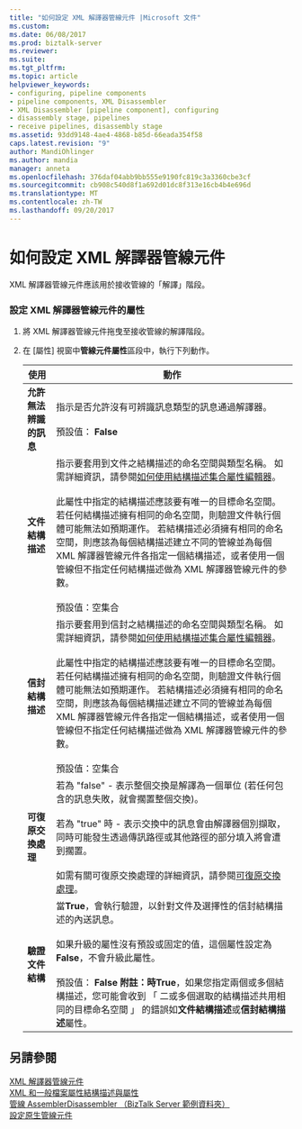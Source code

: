 ```yaml
---
title: "如何設定 XML 解譯器管線元件 |Microsoft 文件"
ms.custom: 
ms.date: 06/08/2017
ms.prod: biztalk-server
ms.reviewer: 
ms.suite: 
ms.tgt_pltfrm: 
ms.topic: article
helpviewer_keywords:
- configuring, pipeline components
- pipeline components, XML Disassembler
- XML Disassembler [pipeline component], configuring
- disassembly stage, pipelines
- receive pipelines, disassembly stage
ms.assetid: 93dd9148-4ae4-4868-b85d-66eada354f58
caps.latest.revision: "9"
author: MandiOhlinger
ms.author: mandia
manager: anneta
ms.openlocfilehash: 376daf04abb9bb555e9190fc819c3a3360cbe3cf
ms.sourcegitcommit: cb908c540d8f1a692d01dc8f313e16cb4b4e696d
ms.translationtype: MT
ms.contentlocale: zh-TW
ms.lasthandoff: 09/20/2017
---
```

# <a name="how-to-configure-the-xml-disassembler-pipeline-component"></a>如何設定 XML 解譯器管線元件
XML 解譯器管線元件應該用於接收管線的「解譯」階段。  
  
### <a name="to-configure-the-properties-for-the-xml-disassembler-pipeline-component"></a>設定 XML 解譯器管線元件的屬性  
  
1.  將 XML 解譯器管線元件拖曳至接收管線的解譯階段。  
  
2.  在 [屬性] 視窗中**管線元件屬性**區段中，執行下列動作。  
  
    |使用|動作|  
    |--------------|----------------|  
    |**允許無法辨識的訊息**|指示是否允許沒有可辨識訊息類型的訊息通過解譯器。<br /><br /> 預設值： **False**|  
    |**文件結構描述**|指示要套用到文件之結構描述的命名空間與類型名稱。 如需詳細資訊，請參閱[如何使用結構描述集合屬性編輯器](../core/how-to-use-the-schema-collection-property-editor.md)。<br /><br /> 此屬性中指定的結構描述應該要有唯一的目標命名空間。 若任何結構描述擁有相同的命名空間，則驗證文件執行個體可能無法如預期運作。 若結構描述必須擁有相同的命名空間，則應該為每個結構描述建立不同的管線並為每個 XML 解譯器管線元件各指定一個結構描述，或者使用一個管線但不指定任何結構描述做為 XML 解譯器管線元件的參數。<br /><br /> 預設值：空集合|  
    |**信封結構描述**|指示要套用到信封之結構描述的命名空間與類型名稱。 如需詳細資訊，請參閱[如何使用結構描述集合屬性編輯器](../core/how-to-use-the-schema-collection-property-editor.md)。<br /><br /> 此屬性中指定的結構描述應該要有唯一的目標命名空間。 若任何結構描述擁有相同的命名空間，則驗證文件執行個體可能無法如預期運作。 若結構描述必須擁有相同的命名空間，則應該為每個結構描述建立不同的管線並為每個 XML 解譯器管線元件各指定一個結構描述，或者使用一個管線但不指定任何結構描述做為 XML 解譯器管線元件的參數。<br /><br /> 預設值：空集合|  
    |**可復原交換處理**|若為 "false" - 表示整個交換是解譯為一個單位 (若任何包含的訊息失敗，就會擱置整個交換)。<br /><br /> 若為 "true" 時 - 表示交換中的訊息會由解譯器個別擷取，同時可能發生透過傳訊路徑或其他路徑的部分填入將會遭到擱置。<br /><br /> 如需有關可復原交換處理的詳細資訊，請參閱[可復原交換處理](../core/recoverable-interchange-processing.md)。|  
    |**驗證文件結構**|當**True**，會執行驗證，以針對文件及選擇性的信封結構描述的內送訊息。<br /><br /> 如果升級的屬性沒有預設或固定的值，這個屬性設定為**False**，不會升級此屬性。<br /><br /> 預設值： **False** **附註：**時**True**，如果您指定兩個或多個結構描述，您可能會收到 「 二或多個選取的結構描述共用相同的目標命名空間 」 的錯誤如**文件結構描述**或**信封結構描述**屬性。|  
  
## <a name="see-also"></a>另請參閱  
 [XML 解譯器管線元件](../core/xml-disassembler-pipeline-component.md)   
 [XML 和一般檔案屬性結構描述與屬性](../core/xml-and-flat-file-property-schema-and-properties.md)   
 [管線 AssemblerDisassembler （BizTalk Server 範例資料夾）](../core/pipelines-assemblerdisassembler-biztalk-server-samples-folder.md)   
 [設定原生管線元件](../core/configuring-native-pipeline-components.md)